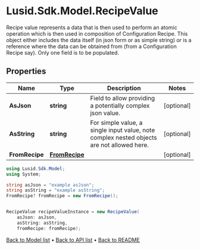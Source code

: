# Lusid.Sdk.Model.RecipeValue
Recipe value represents a data that is then used to perform an atomic operation which is then used in composition of Configuration Recipe.  This object either includes the data itself (in json form or as simple string) or is a reference where the data can be obtained from (from a Configuration Recipe say).  Only one field is to be populated.

## Properties

Name | Type | Description | Notes
------------ | ------------- | ------------- | -------------
**AsJson** | **string** | Field to allow providing a potentially complex json value. | [optional] 
**AsString** | **string** | For simple value, a single input value, note complex nested objects are not allowed here. | [optional] 
**FromRecipe** | [**FromRecipe**](FromRecipe.md) |  | [optional] 

```csharp
using Lusid.Sdk.Model;
using System;

string asJson = "example asJson";
string asString = "example asString";
FromRecipe? fromRecipe = new FromRecipe();


RecipeValue recipeValueInstance = new RecipeValue(
    asJson: asJson,
    asString: asString,
    fromRecipe: fromRecipe);
```

[Back to Model list](../README.md#documentation-for-models) &#8226; [Back to API list](../README.md#documentation-for-api-endpoints) &#8226; [Back to README](../README.md)
